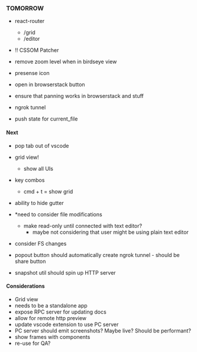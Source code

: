 ### TOMORROW
  
- react-router
  - /grid
  - /editor

- !! CSSOM Patcher

- remove zoom level when in birdseye view

- presense icon
- open in browserstack button
- ensure that panning works in browserstack and stuff
- ngrok tunnel
- push state for current_file

#### Next

- pop tab out of vscode 

- grid view!
  - show all UIs

- key combos
  - cmd + t = show grid

- ability to hide gutter

- *need to consider file modifications
  - make read-only until connected with text editor?
    - maybe not considering that user might be using plain text editor

- consider FS changes
- popout button should automatically create ngrok tunnel - should be share button

- snapshot util should spin up HTTP server

#### Considerations

- Grid view
- needs to be a standalone app
- expose RPC server for updating docs
- allow for remote http preview
- update vscode extension to use PC server
- PC server should emit screenshots? Maybe live? Should be performant?
- show frames with components
- re-use for QA?
